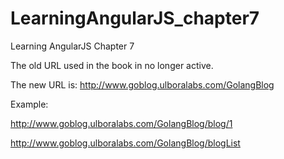 # LearningAngularJS_chapter7
Learning AngularJS Chapter 7

The old URL used in the book in no longer active.

The new URL is: http://www.goblog.ulboralabs.com/GolangBlog

Example: 

http://www.goblog.ulboralabs.com/GolangBlog/blog/1

http://www.goblog.ulboralabs.com/GolangBlog/blogList

